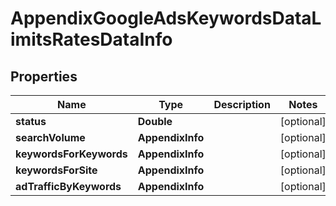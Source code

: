 # AppendixGoogleAdsKeywordsDataLimitsRatesDataInfo


## Properties

| Name | Type | Description | Notes |
|------------ | ------------- | ------------- | -------------|
**status** | **Double** |  |[optional]|
**searchVolume** | **AppendixInfo** |  |[optional]|
**keywordsForKeywords** | **AppendixInfo** |  |[optional]|
**keywordsForSite** | **AppendixInfo** |  |[optional]|
**adTrafficByKeywords** | **AppendixInfo** |  |[optional]|